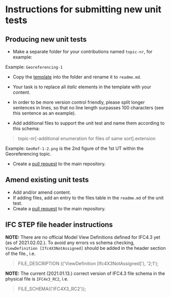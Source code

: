 
# Instructions for submitting new unit tests

## Producing new unit tests

- Make a separate folder for your contributions named `topic-nr`, for example:

Example: `Georeferencing-1`

- Copy the [template](./unit-test-template.md) into the folder and rename it to `readme.md`.

- Your task is to replace all *italic* elements in the template with your content.

- In order to be more version control friendly, please split longer sentences in lines,
 so that no line length surpasses 100 characters (see this sentence as an example).

- Add additional files to support the unit test and name them according to this schema:

> topic-nr[-additional enumeration for files of same sort].extension

Example: `GeoRef-1-2.png` is the 2nd figure of the 1st UT within the Georeferencing topic.

- Create a [pull request](https://help.github.com/en/github/collaborating-with-issues-and-pull-requests/creating-a-pull-request-from-a-fork) to the main repository.

## Amend existing unit tests

- Add and/or amend content.
- If adding files, add an entry to the files table in the `readme.md` of the unit test.
- Create a [pull request](https://help.github.com/en/github/collaborating-with-issues-and-pull-requests/creating-a-pull-request-from-a-fork) to the main repository.

## IFC STEP file header instructions

**NOTE:** There are no official Model View Definitions defined for IFC4.3 yet (as of 2021.02.02.). To avoid any errors vs schema checking, `ViewDefinition [Ifc4X3NotAssigned]` should be added in the header section of the file., i.e.

> FILE_DESCRIPTION (('ViewDefinition [Ifc4X3NotAssigned]'), '2;1');

**NOTE:** The current (2021.01.13.) correct version of IFC4.3 file schema in the physical file is `IFC4x3_RC2`, i.e.

> FILE_SCHEMA(('IFC4X3_RC2'));
